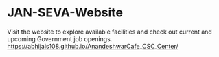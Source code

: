 # JAN-SEVA-Website

Visit the website to explore available facilities and check out current and upcoming Government job openings.
https://abhijais108.github.io/AnandeshwarCafe_CSC_Center/
